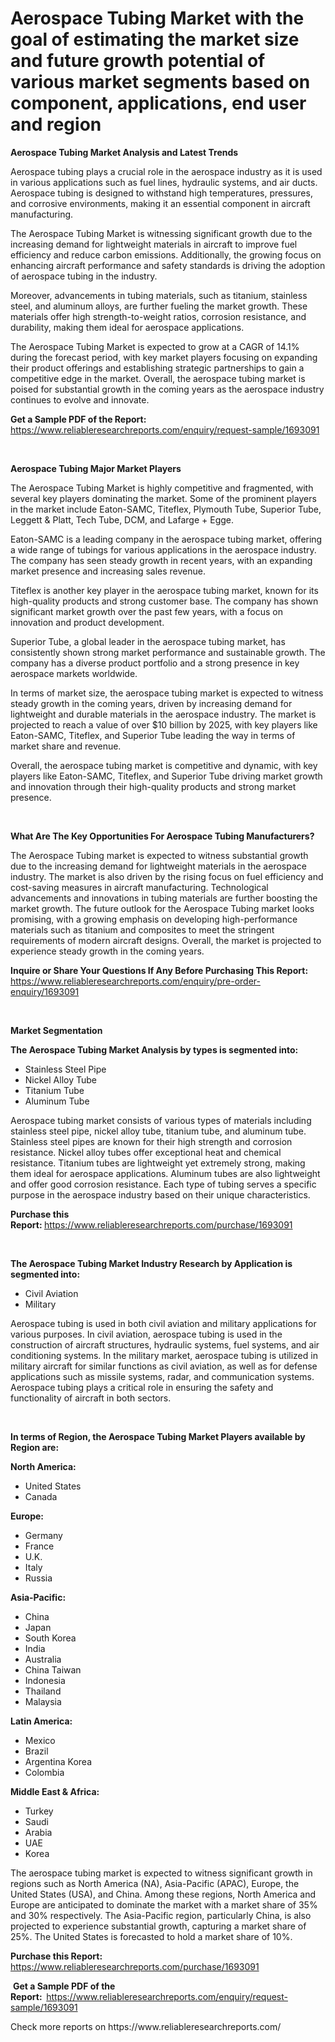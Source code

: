 <p><h1>Aerospace Tubing Market with the goal of estimating the market size and future growth potential of various market segments based on component, applications, end user and region</h1></p><p><strong>Aerospace Tubing Market Analysis and Latest Trends</strong></p>
<p><p>Aerospace tubing plays a crucial role in the aerospace industry as it is used in various applications such as fuel lines, hydraulic systems, and air ducts. Aerospace tubing is designed to withstand high temperatures, pressures, and corrosive environments, making it an essential component in aircraft manufacturing.</p><p>The Aerospace Tubing Market is witnessing significant growth due to the increasing demand for lightweight materials in aircraft to improve fuel efficiency and reduce carbon emissions. Additionally, the growing focus on enhancing aircraft performance and safety standards is driving the adoption of aerospace tubing in the industry.</p><p>Moreover, advancements in tubing materials, such as titanium, stainless steel, and aluminum alloys, are further fueling the market growth. These materials offer high strength-to-weight ratios, corrosion resistance, and durability, making them ideal for aerospace applications.</p><p>The Aerospace Tubing Market is expected to grow at a CAGR of 14.1% during the forecast period, with key market players focusing on expanding their product offerings and establishing strategic partnerships to gain a competitive edge in the market. Overall, the aerospace tubing market is poised for substantial growth in the coming years as the aerospace industry continues to evolve and innovate.</p></p>
<p><strong>Get a Sample PDF of the Report:&nbsp;</strong> <a href="https://www.reliableresearchreports.com/enquiry/request-sample/1693091">https://www.reliableresearchreports.com/enquiry/request-sample/1693091</a></p>
<p>&nbsp;</p>
<p><strong>Aerospace Tubing Major Market Players</strong></p>
<p><p>The Aerospace Tubing Market is highly competitive and fragmented, with several key players dominating the market. Some of the prominent players in the market include Eaton-SAMC, Titeflex, Plymouth Tube, Superior Tube, Leggett & Platt, Tech Tube, DCM, and Lafarge + Egge.</p><p>Eaton-SAMC is a leading company in the aerospace tubing market, offering a wide range of tubings for various applications in the aerospace industry. The company has seen steady growth in recent years, with an expanding market presence and increasing sales revenue.</p><p>Titeflex is another key player in the aerospace tubing market, known for its high-quality products and strong customer base. The company has shown significant market growth over the past few years, with a focus on innovation and product development.</p><p>Superior Tube, a global leader in the aerospace tubing market, has consistently shown strong market performance and sustainable growth. The company has a diverse product portfolio and a strong presence in key aerospace markets worldwide.</p><p>In terms of market size, the aerospace tubing market is expected to witness steady growth in the coming years, driven by increasing demand for lightweight and durable materials in the aerospace industry. The market is projected to reach a value of over $10 billion by 2025, with key players like Eaton-SAMC, Titeflex, and Superior Tube leading the way in terms of market share and revenue.</p><p>Overall, the aerospace tubing market is competitive and dynamic, with key players like Eaton-SAMC, Titeflex, and Superior Tube driving market growth and innovation through their high-quality products and strong market presence.</p></p>
<p>&nbsp;</p>
<p><strong>What Are The Key Opportunities For Aerospace Tubing Manufacturers?</strong></p>
<p><p>The Aerospace Tubing market is expected to witness substantial growth due to the increasing demand for lightweight materials in the aerospace industry. The market is also driven by the rising focus on fuel efficiency and cost-saving measures in aircraft manufacturing. Technological advancements and innovations in tubing materials are further boosting the market growth. The future outlook for the Aerospace Tubing market looks promising, with a growing emphasis on developing high-performance materials such as titanium and composites to meet the stringent requirements of modern aircraft designs. Overall, the market is projected to experience steady growth in the coming years.</p></p>
<p><strong>Inquire or Share Your Questions If Any Before Purchasing This Report:</strong> <a href="https://www.reliableresearchreports.com/enquiry/pre-order-enquiry/1693091">https://www.reliableresearchreports.com/enquiry/pre-order-enquiry/1693091</a></p>
<p>&nbsp;</p>
<p><strong>Market Segmentation</strong></p>
<p><strong>The Aerospace Tubing Market Analysis by types is segmented into:</strong></p>
<p><ul><li>Stainless Steel Pipe</li><li>Nickel Alloy Tube</li><li>Titanium Tube</li><li>Aluminum Tube</li></ul></p>
<p><p>Aerospace tubing market consists of various types of materials including stainless steel pipe, nickel alloy tube, titanium tube, and aluminum tube. Stainless steel pipes are known for their high strength and corrosion resistance. Nickel alloy tubes offer exceptional heat and chemical resistance. Titanium tubes are lightweight yet extremely strong, making them ideal for aerospace applications. Aluminum tubes are also lightweight and offer good corrosion resistance. Each type of tubing serves a specific purpose in the aerospace industry based on their unique characteristics.</p></p>
<p><strong>Purchase this Report:&nbsp;</strong><a href="https://www.reliableresearchreports.com/purchase/1693091">https://www.reliableresearchreports.com/purchase/1693091</a></p>
<p>&nbsp;</p>
<p><strong>The Aerospace Tubing Market Industry Research by Application is segmented into:</strong></p>
<p><ul><li>Civil Aviation</li><li>Military</li></ul></p>
<p><p>Aerospace tubing is used in both civil aviation and military applications for various purposes. In civil aviation, aerospace tubing is used in the construction of aircraft structures, hydraulic systems, fuel systems, and air conditioning systems. In the military market, aerospace tubing is utilized in military aircraft for similar functions as civil aviation, as well as for defense applications such as missile systems, radar, and communication systems. Aerospace tubing plays a critical role in ensuring the safety and functionality of aircraft in both sectors.</p></p>
<p>&nbsp;</p>
<p><strong>In terms of Region, the Aerospace Tubing Market Players available by Region are:</strong></p>
<p>
    <p> <strong> North America: </strong>
        <ul>
            <li>United States</li>
            <li>Canada</li>
        </ul>
        </p> 
    <p> <strong> Europe: </strong>
        <ul>
            <li>Germany</li>
            <li>France</li>
            <li>U.K.</li>
            <li>Italy</li>
            <li>Russia</li>
        </ul>
        </p> 
    <p> <strong> Asia-Pacific: </strong>
        <ul>
            <li>China</li>
            <li>Japan</li>
            <li>South Korea</li>
            <li>India</li>
            <li>Australia</li>
            <li>China Taiwan</li>
            <li>Indonesia</li>
            <li>Thailand</li>
            <li>Malaysia</li>
        </ul>
        </p> 
    <p> <strong> Latin America: </strong>
        <ul>
            <li>Mexico</li>
            <li>Brazil</li>
            <li>Argentina Korea</li>
            <li>Colombia</li>
        </ul>
        </p> 
    <p> <strong> Middle East & Africa: </strong>
        <ul>
            <li>Turkey</li>
            <li>Saudi</li>
            <li>Arabia</li>
            <li>UAE</li>
            <li>Korea</li>
        </ul>
    </p>
    </p>
<p><p>The aerospace tubing market is expected to witness significant growth in regions such as North America (NA), Asia-Pacific (APAC), Europe, the United States (USA), and China. Among these regions, North America and Europe are anticipated to dominate the market with a market share of 35% and 30% respectively. The Asia-Pacific region, particularly China, is also projected to experience substantial growth, capturing a market share of 25%. The United States is forecasted to hold a market share of 10%.</p></p>
<p><strong>Purchase this Report: </strong><a href="https://www.reliableresearchreports.com/purchase/1693091">https://www.reliableresearchreports.com/purchase/1693091</a></p>
<p>&nbsp;<strong>Get a Sample PDF of the Report:&nbsp;&nbsp;</strong><a href="https://www.reliableresearchreports.com/enquiry/request-sample/1693091">https://www.reliableresearchreports.com/enquiry/request-sample/1693091</a></p>
<p><strong></strong></p>
<p>Check more reports on https://www.reliableresearchreports.com/</p>